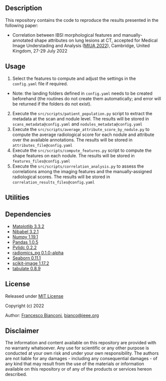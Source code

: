 ## Description
This repository contains the code to reproduce the results presented in the following paper:
- Correlation between IBSI morphological features and manually-annotated shape attributes on lung lesions at CT, accepted for Medical Image Understading and Analysis ([MIUA 2022](https://www.miua2022.com/d)), Cambridge, United Kingdom, 27-29 July 2022

## Usage
1. Select the features to compute and adjust the settings in the `config.yaml` file if required.
  - Note: the landing folders defined in `config.yaml` needs to be created beforehand (the routines do not create them automatically; and error will be returned if the folders do not exist).
2. Execute the `src/scripts/patient_population.py` script to extract the metadata at the scan and nodule level. The results will be stored in `scans_metadata@config.yaml` and `nodules_metadata@config.yaml`
3. Execute the `src/scripts/average_attribute_score_by_nodule.py` to compute the average radiological score for each nodule and attribute over the available annotations. The results will be stored in `attributes_file@config.yaml`
4. Execute the `src/scripts/compute_features.py` script to compute the shape features on each nodule. The results will be stored in `features_files@config.yaml`
5. Execute the `src/scripts/correlation_analysis.py` to assess the correlations among the imaging features and the manually-assigned radiological scores. The results will be stored in `correlation_results_files@config.yaml`

## Utilities

## Dependencies
- [Matplotlib 3.3.2](https://matplotlib.org/)
- [Nibabel 3.2.1](https://nipy.org/nibabel/gettingstarted.html)
- [Numpy 1.19.1](https://numpy.org/)
- [Pandas 1.0.5](https://pandas.pydata.org/)
- [Pylidc 0.2.2](https://pylidc.github.io/)
- [radiomics_pg 0.1.0-alpha](https://github.com/bianconif/radiomics_pg)
- [Seaborn 0.11.1](https://seaborn.pydata.org/)
- [scikit-image 1.17.2](https://scikit-image.org/)
- [tabulate 0.8.9](https://pypi.org/project/tabulate/)

## License
Released under [MIT License](https://opensource.org/licenses/MIT)

Copyright (c) 2022

Author: [Francesco Bianconi](www.bianconif.net), [bianco@ieee.org](mailto:bianco@ieee.org)

## Disclaimer
The information and content available on this repository are provided with no warranty whatsoever. Any use for scientific or any other purpose is conducted at your own risk and under your own responsibility. The authors are not liable for any damages - including any consequential damages - of any kind that may result from the use of the materials or information available on this repository or of any of the products or services hereon described.
